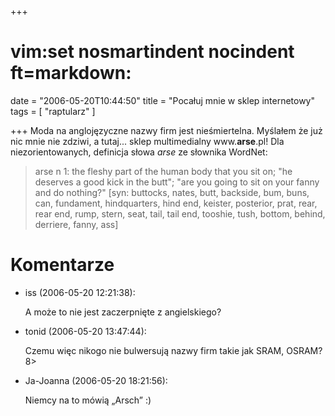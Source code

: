 +++
# vim:set nosmartindent nocindent ft=markdown:
date = "2006-05-20T10:44:50"
title = "Pocałuj mnie w sklep internetowy"
tags = [ "raptularz" ]

+++
Moda na anglojęzyczne nazwy firm jest nieśmiertelna. Myślałem że już nic mnie
nie zdziwi, a tutaj... sklep multimedialny www.**arse**.pl! Dla
niezorientowanych, definicja słowa _arse_ ze słownika WordNet:

<!--more-->

> arse n 1: the fleshy part of the human body that you sit on; "he deserves
> a good kick in the butt"; "are you going to sit on your fanny and do nothing?"
> [syn: buttocks, nates, butt, backside, bum, buns, can, fundament,
> hindquarters, hind end, keister, posterior, prat, rear, rear end, rump, stern,
> seat, tail, tail end, tooshie, tush, bottom, behind, derriere, fanny, ass]

# Komentarze

* iss (2006-05-20 12:21:38): <p>A może to nie jest zaczerpnięte z
  angielskiego?</p>
* tonid (2006-05-20 13:47:44): <p>Czemu więc nikogo nie bulwersują nazwy firm
  takie jak SRAM, OSRAM? 8&gt;</p>
* Ja-Joanna (2006-05-20 18:21:56): <p>Niemcy na to mówią „Arsch” :)</p>
